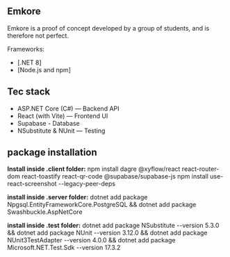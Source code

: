## Emkore

Emkore is a proof of concept developed by a group of students, and is therefore not perfect. 

Frameworks:
- [.NET 8]
- [Node.js and npm]

## Tec stack
- ASP.NET Core (C#) — Backend API
- React (with Vite) — Frontend UI
- Supabase - Database
- NSubstitute & NUnit — Testing

## package installation
**Install inside .client folder:**
npm install dagre @xyflow/react react-router-dom react-toastify react-qr-code @supabase/supabase-js 
npm install use-react-screenshot --legacy-peer-deps

**install inside .server folder:**
dotnet add package Npgsql.EntityFrameworkCore.PostgreSQL && dotnet add package Swashbuckle.AspNetCore

**install inside .test folder:**
dotnet add package NSubstitute --version 5.3.0 && dotnet add package NUnit --version 3.12.0 && dotnet add package NUnit3TestAdapter --version 4.0.0 && dotnet add package Microsoft.NET.Test.Sdk --version 17.3.2


